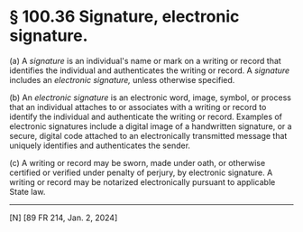 # § 100.36   Signature, electronic signature.

(a) A *signature* is an individual's name or mark on a writing or record that identifies the individual and authenticates the writing or record. A *signature* includes an *electronic signature,* unless otherwise specified.


(b) An *electronic signature* is an electronic word, image, symbol, or process that an individual attaches to or associates with a writing or record to identify the individual and authenticate the writing or record. Examples of electronic signatures include a digital image of a handwritten signature, or a secure, digital code attached to an electronically transmitted message that uniquely identifies and authenticates the sender.


(c) A writing or record may be sworn, made under oath, or otherwise certified or verified under penalty of perjury, by electronic signature. A writing or record may be notarized electronically pursuant to applicable State law.



---

[N] [89 FR 214, Jan. 2, 2024]








